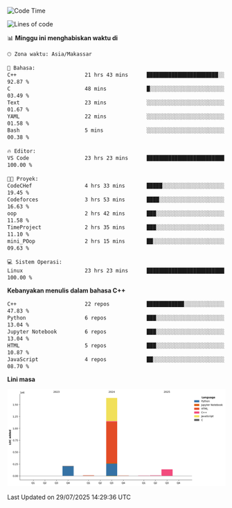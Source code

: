 <!--START_SECTION:waka-->
![Code Time](http://img.shields.io/badge/Code%20Time-389%20hrs%203%20mins-blue)

![Lines of code](https://img.shields.io/badge/Sejak%20Hello%20World%20aku%20telah%20menulis-2.0%20million%20baris%20kode-blue)

📊 **Minggu ini menghabiskan waktu di** 

```text
🕑︎ Zona waktu: Asia/Makassar

💬 Bahasa: 
C++                      21 hrs 43 mins      ███████████████████████░░   92.87 % 
C                        48 mins             █░░░░░░░░░░░░░░░░░░░░░░░░   03.49 % 
Text                     23 mins             ░░░░░░░░░░░░░░░░░░░░░░░░░   01.67 % 
YAML                     22 mins             ░░░░░░░░░░░░░░░░░░░░░░░░░   01.58 % 
Bash                     5 mins              ░░░░░░░░░░░░░░░░░░░░░░░░░   00.38 % 

🔥 Editor: 
VS Code                  23 hrs 23 mins      █████████████████████████   100.00 % 

🐱‍💻 Proyek: 
CodeCHef                 4 hrs 33 mins       █████░░░░░░░░░░░░░░░░░░░░   19.45 % 
Codeforces               3 hrs 53 mins       ████░░░░░░░░░░░░░░░░░░░░░   16.63 % 
oop                      2 hrs 42 mins       ███░░░░░░░░░░░░░░░░░░░░░░   11.58 % 
TimeProject              2 hrs 35 mins       ███░░░░░░░░░░░░░░░░░░░░░░   11.10 % 
mini_POop                2 hrs 15 mins       ██░░░░░░░░░░░░░░░░░░░░░░░   09.63 % 

💻 Sistem Operasi: 
Linux                    23 hrs 23 mins      █████████████████████████   100.00 % 
```

**Kebanyakan menulis dalam bahasa C++** 

```text
C++                      22 repos            ████████████░░░░░░░░░░░░░   47.83 % 
Python                   6 repos             ███░░░░░░░░░░░░░░░░░░░░░░   13.04 % 
Jupyter Notebook         6 repos             ███░░░░░░░░░░░░░░░░░░░░░░   13.04 % 
HTML                     5 repos             ███░░░░░░░░░░░░░░░░░░░░░░   10.87 % 
JavaScript               4 repos             ██░░░░░░░░░░░░░░░░░░░░░░░   08.70 % 
```



**Lini masa**

![Lines of Code chart](https://raw.githubusercontent.com/yusuf601/yusuf601/main/assets/bar_graph.png)


 Last Updated on 29/07/2025 14:29:36 UTC
<!--END_SECTION:waka-->

